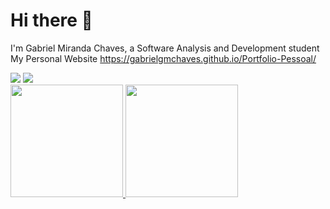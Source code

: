 # Hi there 👋

I'm Gabriel Miranda Chaves, a Software Analysis and Development student
My Personal Website https://gabrielgmchaves.github.io/Portfolio-Pessoal/
<div>
  <a href = "mailto:bielzimchaves@gmail.com"><img src="https://img.shields.io/badge/-Gmail-%23333?style=for-the-badge&logo=gmail&logoColor=white" target="_blank"></a>
  <a href="https://www.linkedin.com/in/gabriel-miranda-chaves-b7b9b6206/" target="_blank"><img src="https://img.shields.io/badge/-LinkedIn-%230077B5?style=for-the-badge&logo=linkedin&logoColor=white" target="_blank"></a> 
</div>

<div>
  <a href="https://github.com/GabrielGMChaves">
  <img height="180em" src="https://github-readme-stats.vercel.app/api?username=GabrielGMChaves&show_icons=true&theme=gotham&include_all_commits=true&count_private=true"/>
  <img height="180em" src="https://github-readme-stats.vercel.app/api/top-langs/?username=GabrielGMChaves&layout=compact&langs_count=7&theme=gotham"/>
</div>
<!--
**GabrielGMChaves/GabrielGMChaves** is a ✨ _special_ ✨ repository because its `README.md` (this file) appears on your GitHub profile.

Here are some ideas to get you started:

- 🔭 I’m currently working on ...
- 🌱 I’m currently learning ...
- 👯 I’m looking to collaborate on ...
- 🤔 I’m looking for help with ...
- 💬 Ask me about ...
- 📫 How to reach me: ...
- 😄 Pronouns: ...
- ⚡ Fun fact: ...
-->
